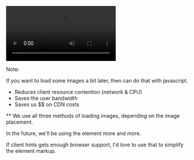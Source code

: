 <video  autoplay loop>
	<source src="lib/picture_element.mp4" type="video/mp4" />
</video>


Note:

If you want to load some images a bit later, then can do that with javascript.

* Reduces client resource contention (network & CPU) 
* Saves the user bandwidth
* Saves us $$ on CDN costs

** We use all three methods of loading images, depending on the image placement. 

In the future, we'll be using the <Picture> element more and more.

If client hints gets enough browser support, I'd love to use that to simplify the <Picture> element markup.